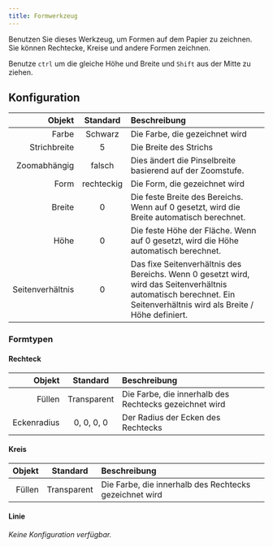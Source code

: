 ```yaml
---
title: Formwerkzeug
---
```


Benutzen Sie dieses Werkzeug, um Formen auf dem Papier zu zeichnen.
Sie können Rechtecke, Kreise und andere Formen zeichnen.

Benutze `ctrl` um die gleiche Höhe und Breite und `Shift` aus der Mitte zu ziehen.

## Konfiguration

|           Objekt |  Standard  | Beschreibung                                                                                                                                                                                                         |
| ---------------: | :--------: | :------------------------------------------------------------------------------------------------------------------------------------------------------------------------------------------------------------------- |
|            Farbe |   Schwarz  | Die Farbe, die gezeichnet wird                                                                                                                                                                                       |
|     Strichbreite |      5     | Die Breite des Strichs                                                                                                                                                                                               |
|     Zoomabhängig |   falsch   | Dies ändert die Pinselbreite basierend auf der Zoomstufe.                                                                                                                                            |
|             Form | rechteckig | Die Form, die gezeichnet wird                                                                                                                                                                                        |
|           Breite |      0     | Die feste Breite des Bereichs. Wenn auf 0 gesetzt, wird die Breite automatisch berechnet.                                                                                            |
|             Höhe |      0     | Die feste Höhe der Fläche. Wenn auf 0 gesetzt, wird die Höhe automatisch berechnet.                                                                                                  |
| Seitenverhältnis |      0     | Das fixe Seitenverhältnis des Bereichs. Wenn 0 gesetzt wird, wird das Seitenverhältnis automatisch berechnet. Ein Seitenverhältnis wird als Breite / Höhe definiert. |

### Formtypen

#### Rechteck

|      Objekt |   Standard  | Beschreibung                                           |
| ----------: | :---------: | :----------------------------------------------------- |
|      Füllen | Transparent | Die Farbe, die innerhalb des Rechtecks gezeichnet wird |
| Eckenradius |  0, 0, 0, 0 | Der Radius der Ecken des Rechtecks                     |

#### Kreis

| Objekt |   Standard  | Beschreibung                                           |
| -----: | :---------: | :----------------------------------------------------- |
| Füllen | Transparent | Die Farbe, die innerhalb des Rechtecks gezeichnet wird |

#### Linie

_Keine Konfiguration verfügbar._
